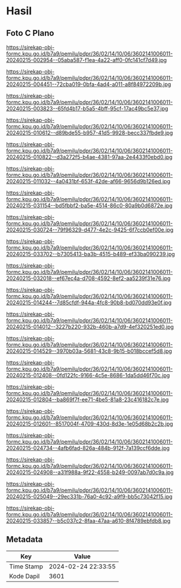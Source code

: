 # Hasil

## Foto C Plano

https://sirekap-obj-formc.kpu.go.id/b7a9/pemilu/pdpr/36/02/14/10/06/3602141006011-20240215-002954--05aba587-f1ea-4a22-aff0-0fc141cf7d49.jpg

https://sirekap-obj-formc.kpu.go.id/b7a9/pemilu/pdpr/36/02/14/10/06/3602141006011-20240215-004451--72cba019-0bfa-4ad4-a011-a8f84972209b.jpg

https://sirekap-obj-formc.kpu.go.id/b7a9/pemilu/pdpr/36/02/14/10/06/3602141006011-20240215-003823--65fd4b17-b5a5-4bff-95cf-17ac49bc5e37.jpg

https://sirekap-obj-formc.kpu.go.id/b7a9/pemilu/pdpr/36/02/14/10/06/3602141006011-20240215-010612--d89bde55-b957-41d5-9928-becc337fbde9.jpg

https://sirekap-obj-formc.kpu.go.id/b7a9/pemilu/pdpr/36/02/14/10/06/3602141006011-20240215-010822--d3a272f5-b4ae-4381-97aa-2e4433f0ebd0.jpg

https://sirekap-obj-formc.kpu.go.id/b7a9/pemilu/pdpr/36/02/14/10/06/3602141006011-20240215-011032--4a0431bf-653f-42de-af66-9656d9b126ed.jpg

https://sirekap-obj-formc.kpu.go.id/b7a9/pemilu/pdpr/36/02/14/10/06/3602141006011-20240215-031154--bd5fbbf2-ba5e-4514-86c0-80a9b0d6872e.jpg

https://sirekap-obj-formc.kpu.go.id/b7a9/pemilu/pdpr/36/02/14/10/06/3602141006011-20240215-030724--79f96329-d477-4e2c-9425-6f7ccb0ef00e.jpg

https://sirekap-obj-formc.kpu.go.id/b7a9/pemilu/pdpr/36/02/14/10/06/3602141006011-20240215-033702--b7305413-ba3b-4515-b489-ef33ba090239.jpg

https://sirekap-obj-formc.kpu.go.id/b7a9/pemilu/pdpr/36/02/14/10/06/3602141006011-20240215-032018--ef67ec4a-d708-4592-8ef2-aa5239f31e76.jpg

https://sirekap-obj-formc.kpu.go.id/b7a9/pemilu/pdpr/36/02/14/10/06/3602141006011-20240215-014244--7d85cfdf-944a-4fc8-90b8-bd070dd93e0f.jpg

https://sirekap-obj-formc.kpu.go.id/b7a9/pemilu/pdpr/36/02/14/10/06/3602141006011-20240215-014012--3227b220-932b-460b-a7d9-4ef320251ed0.jpg

https://sirekap-obj-formc.kpu.go.id/b7a9/pemilu/pdpr/36/02/14/10/06/3602141006011-20240215-014529--3970b03a-5681-43c8-9b15-b018bccef5d8.jpg

https://sirekap-obj-formc.kpu.go.id/b7a9/pemilu/pdpr/36/02/14/10/06/3602141006011-20240215-012408--0fd122fc-9166-4c5e-8686-1da5dd46f70c.jpg

https://sirekap-obj-formc.kpu.go.id/b7a9/pemilu/pdpr/36/02/14/10/06/3602141006011-20240215-012804--ba869f7f-ee71-4be5-81a8-23c416182c7e.jpg

https://sirekap-obj-formc.kpu.go.id/b7a9/pemilu/pdpr/36/02/14/10/06/3602141006011-20240215-012601--8517004f-4709-430d-8d3e-1e05d68b2c2b.jpg

https://sirekap-obj-formc.kpu.go.id/b7a9/pemilu/pdpr/36/02/14/10/06/3602141006011-20240215-024734--4afb6fad-826a-484b-912f-7a139ccf6dde.jpg

https://sirekap-obj-formc.kpu.go.id/b7a9/pemilu/pdpr/36/02/14/10/06/3602141006011-20240215-024908--a31f988a-9f22-4558-b249-0097ab7d0c9a.jpg

https://sirekap-obj-formc.kpu.go.id/b7a9/pemilu/pdpr/36/02/14/10/06/3602141006011-20240215-025049--29ec331b-76a0-4c92-a9f9-bb5c73042f15.jpg

https://sirekap-obj-formc.kpu.go.id/b7a9/pemilu/pdpr/36/02/14/10/06/3602141006011-20240215-033857--b5c037c2-8faa-47aa-a610-8f4789ebfdb8.jpg


## Metadata

| Key        | Value               |
| ---------- | ------------------- |
| Time Stamp | 2024-02-24 22:33:55 |
| Kode Dapil | 3601                |



